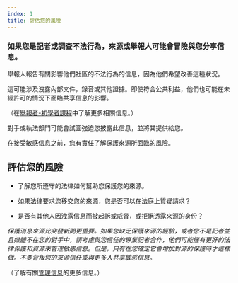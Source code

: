 ```yaml
---
index: 1
title: 評估您的風險
---
```

### 如果您是記者或調查不法行為，來源或舉報人可能會冒險與您分享信息。

舉報人報告有關影響他們社區的不法行為的信息，因為他們希望改善這種狀況。

這可能涉及洩露內部文件，錄音或其他證據。即使符合公共利益，他們也可能在未經許可的情況下面臨共享信息的影響。

（在[舉報者-初學者課程](umbrella://work/whistleblowers/beginner)中了解更多相關信息。）

對手或執法部門可能會試圖強迫您披露此信息，並將其提供給您。

在接受敏感信息之前，您有責任了解保護來源所面臨的風險。

## 評估您的風險

* 了解您所遵守的法律如何幫助您保護您的來源。

* 如果法律要求您移交您的來源，您是否可以在法庭上質疑請求？

* 是否有其他人因洩露信息而被起訴或威脅，或拒絕透露來源的身份？

*保護消息來源比突發新聞更重要。如果您缺乏保護來源的經驗，或者您不是記者並且媒體不在您的對手中，請考慮與您信任的專業記者合作，他們可能擁有更好的法律保護和資源來管理敏感信息。但是，只有在您確定它會增加對源的保護時才這樣做。不要背叛您的來源信任或與更多人共享敏感信息。*

（了解有關[管理信息](umbrella://information/managing-information/beginner)的更多信息。）